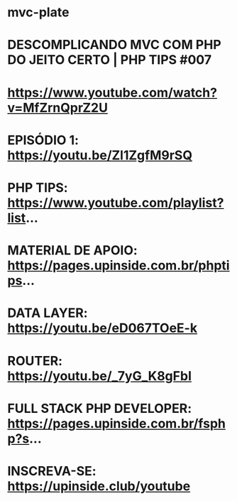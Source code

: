 # mvc-plate


# DESCOMPLICANDO MVC COM PHP DO JEITO CERTO | PHP TIPS #007
# https://www.youtube.com/watch?v=MfZrnQprZ2U

# EPISÓDIO 1: https://youtu.be/Zl1ZgfM9rSQ
# PHP TIPS: https://www.youtube.com/playlist?list...

# MATERIAL DE APOIO: https://pages.upinside.com.br/phptips...

# DATA LAYER: https://youtu.be/eD067TOeE-k
# ROUTER: https://youtu.be/_7yG_K8gFbI

# FULL STACK PHP DEVELOPER: https://pages.upinside.com.br/fsphp?s...

# INSCREVA-SE: https://upinside.club/youtube
